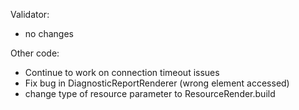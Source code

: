 Validator:
* no changes

Other code:
* Continue to work on connection timeout issues
* Fix bug in DiagnosticReportRenderer (wrong element accessed)
* change type of resource parameter to ResourceRender.build